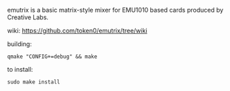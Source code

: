 emutrix is a basic matrix-style mixer for EMU1010 based cards produced by Creative Labs. 


wiki: https://github.com/token0/emutrix/tree/wiki


building:

```
qmake "CONFIG+=debug" && make

```


to install:

```
sudo make install

```
